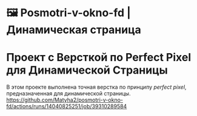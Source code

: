 # 🖼️ Posmotri-v-okno-fd | Динамическая страница
# Проект с Версткой по Perfect Pixel для Динамической Страницы

В этом проекте выполнена точная верстка по принципу *perfect pixel*, предназначенная для динамической страницы. 
https://github.com/Matyha2/posmotri-v-okno-fd/actions/runs/14040825251/job/39310289584